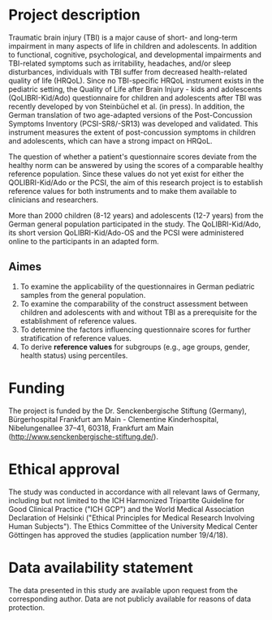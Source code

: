 # Project description
Traumatic brain injury (TBI) is a major cause of short- and long-term impairment in many aspects of life in children and adolescents. In addition to functional, cognitive, psychological, and developmental impairments and TBI-related symptoms such as irritability, headaches, and/or sleep disturbances, individuals with TBI suffer from decreased health-related quality of life (HRQoL). Since no TBI-specific HRQoL instrument exists in the pediatric setting, the Quality of Life after Brain Injury - kids and adolescents (QoLIBRI-Kid/Ado) questionnaire for children and adolescents after TBI was recently developed by von Steinbüchel et al. (in press). In addition, the German translation of two age-adapted versions of the Post-Concussion Symptoms Inventory (PCSI-SR8/-SR13) was developed and validated. This instrument measures the extent of post-concussion symptoms in children and adolescents, which can have a strong impact on HRQoL.

The question of whether a patient's questionnaire scores deviate from the healthy norm can be answered by using the scores of a comparable healthy reference population. Since these values do not yet exist for either the QOLIBRI-Kid/Ado or the PCSI, the aim of this research project is to establish reference values for both instruments and to make them available to clinicians and researchers. 

More than 2000 children (8-12 years) and adolescents (12-7 years) from the German general population participated in the study. The QoLIBRI-Kid/Ado, its short version QoLIBRI-Kid/Ado-OS and the PCSI were administered online to the participants in an adapted form.

## Aimes

1. To examine the applicability of the questionnaires in German pediatric samples from the general population. 
2. To examine the comparability of the construct assessment between children and adolescents with and without TBI as a prerequisite for the establishment of reference values.
3. To determine the factors influencing questionnaire scores for further stratification of reference values.
4. To derive **reference values** for subgroups (e.g., age groups, gender, health status) using percentiles.

# Funding
The project is funded by the Dr. Senckenbergische Stiftung (Germany), Bürgerhospital Frankfurt am Main - Clementine Kinderhospital, Nibelungenallee 37–41, 60318, Frankfurt am Main (http://www.senckenbergische-stiftung.de/).

# Ethical approval
The study was conducted in accordance with all relevant laws of Germany, including but not limited to the ICH Harmonized Tripartite Guideline for Good Clinical Practice ("ICH GCP") and the World Medical Association Declaration of Helsinki ("Ethical Principles for Medical Research Involving Human Subjects"). The Ethics Committee of the University Medical Center Göttingen has approved the studies (application number 19/4/18).

# Data availability statement 
The data presented in this study are available upon request from the corresponding author. Data are not publicly available for reasons of data protection. 
